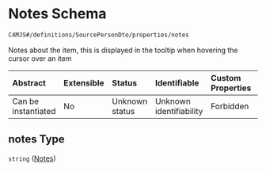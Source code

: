 # Notes Schema

```txt
C4MJS#/definitions/SourcePersonDto/properties/notes
```

Notes about the item, this is displayed in the tooltip when hovering the cursor over an item

| Abstract            | Extensible | Status         | Identifiable            | Custom Properties | Additional Properties | Access Restrictions | Defined In                                                                            |
| :------------------ | :--------- | :------------- | :---------------------- | :---------------- | :-------------------- | :------------------ | :------------------------------------------------------------------------------------ |
| Can be instantiated | No         | Unknown status | Unknown identifiability | Forbidden         | Allowed               | none                | [source-workspace.schema.json\*](source-workspace.schema.json "open original schema") |

## notes Type

`string` ([Notes](source-workspace-definitions-person-properties-notes.md))
